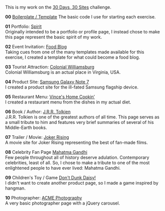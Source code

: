 This is my work on the [30 Days, 30 Sites](http://www.subscribepage.com/30days30sites) challenge.

**00** [Boilerplate / Template](https://github.com/VAggrippino/30Days30Sites/tree/master/00_boilerplate)
The basic code I use for starting each exercise.  

**01** Portfolio: [Spirit](01_spirit/)  
Originally intended to be a portfolio or profile page, I instead chose to make this page represent the basic spirit of my work.

**02** Event Invitation: [Food Blog](02_food_blog_template)  
Taking cues from one of the many templates made available for this exercise, I created a template for what could become a food blog.

**03** Tourist Attraction: [Colonial Williamsburg](03_colonial_williamsburg)  
Colonial Williamsburg is an actual place in Virginia, USA.

**04** Product Site: [Samsung Galaxy Note 7](07_sgnote7)  
I created a product site for the ill-fated Samsung flagship device.

**05** Restaurant Menu: [Vince's Home Cookin’](05_restaurant_menu)  
I created a restaurant menu from the dishes in my actual diet.

**06** Book / Author: [J.R.R. Tolkien](06_jrr_tolkien)  
J.R.R. Tolkien is one of the greatest authors of all time. This page serves as a small tribute to him and features very brief summaries of several of his Middle-Earth books.

**07** Trailer / Movie: [Joker Rising](07_joker_rising)  
A movie site for Joker Rising representing the best of fan-made films.

**08** Celebrity Fan Page [Mahatma Gandhi](08_gandhi)  
Few people throughout all of history deserve adulation. Contemporary celebrities, least of all. So, I chose to make a tribute to one of the most enlightened people to have ever lived: Mahatma Gandhi.

**09** Children's Toy / Game [Don't Dunk Daisy!](09_dont_dunk_daisy)  
I didn't want to create another product page, so I made a game inspired by hangman.

**10** Photographer: [ACME Photography](10_photographer)  
A very basic photographer page with a jQuery carousel.
